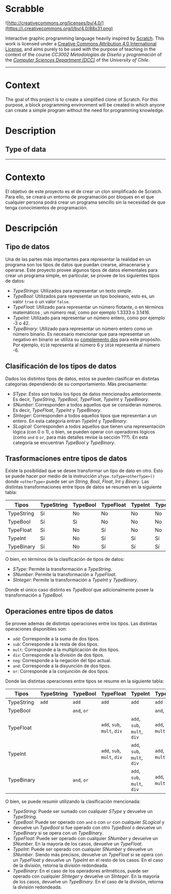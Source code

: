 # Scrabble

![http://creativecommons.org/licenses/by/4.0/](https://i.creativecommons.org/l/by/4.0/88x31.png)

Interactive graphic programming language heavily inspired by 
[Scratch](https://scratch.mit.edu).
This work is licensed under a
[Creative Commons Attribution 4.0 International License](http://creativecommons.org/licenses/by/4.0/), 
and aims purely to be used with the purpose of teaching in the context of the course 
_CC3002 Metodologías de Diseño y programación_ of the 
[_Computer Sciences Department (DCC)_](https://www.dcc.uchile.cl) of the 
_University of Chile_.

---



# Context

The goal of this project is to create a simplified clone of Scratch. For this purpose,
a block programming environment will be created in which anyone can create a simple
program without the need for programming knowledge.

# Description

## Type of data


--------------------------------------------------------------------------------------

# Contexto

El objetivo de este proyecto es el de crear un clon simplificado de Scratch. Para ello,
se creará un entorno de programación por bloques en el que cualquier persona podrá crear
un programa sencillo sin la necesidad de que tenga conocimientos de programación.

# Descripción

## Tipo de datos
Una de las partes más importantes para representar la realidad en un programa son los 
tipos de datos que puedan crearse, almacenarse y operarse. Este proyecto provee algunos 
tipos de datos elementales para crear un programa simple, en particular, se provee de 
los siguientes tipos de datos:
* _TypeStrings_: Utilizados para representar un texto simple.
* _TypeBool_: Utilizados para representar un tipo booleano, esto es, un valor `true` 
  o un valor `false`.
* _TypeFloat_:  Utilizado para representar un número flotante, o en términos matemáticos
  , un número real, como por ejemplo 1.3333 o 3.1416.
* _TypeInt_: Utilizado para representar un número entero, como por ejemplo -3 o 42.
* _TypeBinary_: Utilizado para representar un número entero como un número binario.
  Es necesario mencionar que para representar un negativo en binario se utiliza su 
  [complemento dos](https://en.wikipedia.org/wiki/Two%27s_complement) para este propósito.
  Por ejemplo, `0110` representa al número 6 y `1010` representa al número -6.

## Clasificación de los tipos de datos
Dados los distintos tipos de datos, estos se pueden clasificar en distintas categorías 
dependiendo de su comportamiento. Más precisamente:
* _SType_: Estos son todos los tipos de datos mencionados anteriormente. Es decir, 
  _TypeString_, _TypeBool_, _TypeFloat_, _TypeInt_ y _TypeBinary_.
* _SNumber_: Corresponden a todos aquellos que se consideran números. Es decir, 
  _TypeFloat_, _TypeInt_ y _TypeBinary_.
* _SInteger_: Corresponden a todos aquellos tipos que representan a un entero. 
  En esta categoría entran _TypeInt_ y _TypeBinary_.
* _SLogical_: Corresponden a todos aquellos que tienen una representación lógica 
  (con 0 o 1), o bien, se pueden operar con operadores lógicos (como `and` o `or`,
  para más detalles revise la sección ???). En esta categoría se encuentran 
  _TypeBool_ y _TypeBinary_. 
  
## Trasformaciones entre tipos de datos
Existe la posibilidad que se desee transformar un tipo de dato en otro. Esto se puede 
hacer por medio de la instrucción `aType.toType<otherType>()` donde `<otherType>` puede
ser un _String_, _Bool_, _Float_, _Int_ y _Binary_. 
Las distintas transformaciones entre tipos de datos se resumen en la siguiente tabla:

Tipos | TypeString | TypeBool | TypeFloat | TypeInt | TypeBinary
--- | --- | --- | --- | --- | ---
TypeString | Sí | No | No | No | No
TypeBool | Sí | Si | No | No | No
TypeFloat | Sí | No | Sí | No | No
TypeInt | Sí | No | Sí | Sí | Sí
TypeBinary | Sí | No | Sí | Sí | Sí

O bien, en términos de la clasificación de tipos de datos:
* _SType_: Permite la transformación a _TypeString_.
* _SNumber_: Permite la transformación a _TypeFloat_.
* _SInteger_: Permite la transformación a _TypeInt_ y _TypeBinary_.

Donde el único caso distinto es _TypeBool_ que adicionalmente posee la 
transformación a _TypeBool_.

## Operaciones entre tipos de datos
Se provee además de distintas operaciones entre los tipos. Las distintas operaciones
disponibles son:
* `add`: Corresponde a la suma de dos tipos.
* `sub`: Corresponde a la resta de dos tipos.
* `mult`: Corresponde a la multiplicación de dos tipos.
* `div`: Corresponde a la división de dos tipos.
* `neg`: Corresponde a la negación del tipo actual.
* `and`: Corresponde a la disyunción de dos tipos.
* `or`: Corresponde a la conjunción de dos tipos.

Donde las distintas operaciones entre tipos se resume en la siguiente tabla:

Tipos      | TypeString | TypeBool    | TypeFloat                   | TypeInt                     | TypeBinary
---        | ---        | ---         | ---                         | ---                         | ---
TypeString | `add`      | `add`       | `add`                       | `add`                       | `add`
TypeBool   |            | `and`, `or` |                             |                             | `and`, `or`
TypeFloat  |            |             | `add`, `sub`, `mult`, `div` | `add`, `sub`, `mult`, `div` | `add`, `sub`, `mult`, `div`
TypeInt    |            |             | `add`, `sub`, `mult`, `div` | `add`, `sub`, `mult`, `div` | `add`, `sub`, `mult`, `div`
TypeBinary |            | `and`, `or` |                             | `add`, `sub`, `mult`, `div` | `add`, `sub`, `mult`, `div`

O bien, se puede resumir utilizando la clasificación mencionada:
* _TypeString_: Puede ser sumado con cualquier _SType_ y devuelve un _TypeString_.
* _TypeBool_: Puede ser operado con `and` o con `or` con cualquier _SLogical_ y 
  devuelve un _TypeBool_ si fue operado con otro _TypeBool_ o devuelve un _TypeBinary_
  si se opera con un _TypeBinary_.
* _TypeFloat_: Puede ser operado con cualquier _SNumber_ y devuelve un _SNumber_.
  En la mayoría de los casos, devuelve un _TypeFloat_.
* _TypeInt_:  Puede ser operado con cualquier _SNumber_ y devuelve un _SNumber_.
  Siendo más precisos, devuelve un _TypeFloat_ si se opera con un _TypeFloat_ y devuelve
  un _TypeInt_ en el resto de los casos. En el caso de la división, retorna la división
  redondeada.
* _TypeBinary_: En el caso de los operadores aritméticos, puede ser operado con cualquier
  _SInteger_ y devuelve un _SInteger_. En la mayoría de los casos, devuelve un 
  _TypeBinary_. En el caso de la división, retorna la división redondeada.  